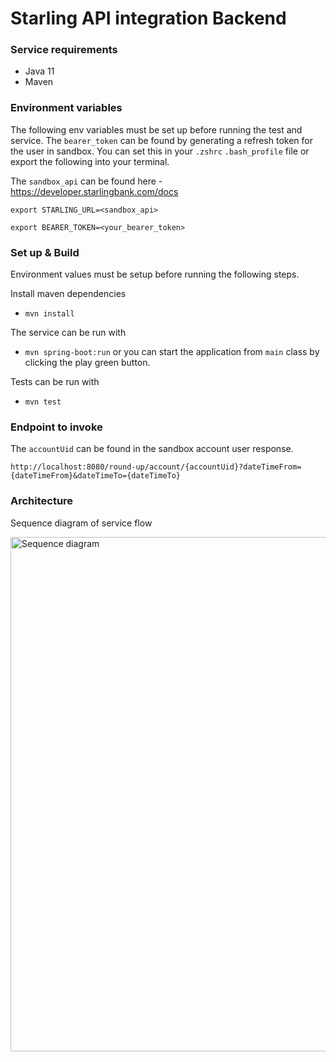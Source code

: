 # Starling API integration Backend

### Service requirements 
- Java 11
- Maven

### Environment variables 
The following env variables must be set up before running the test and service. The `bearer_token` can be found by generating a refresh token for the user in sandbox. 
You can set this in your `.zshrc` `.bash_profile` file or export the following into your terminal.

The `sandbox_api` can be found here - https://developer.starlingbank.com/docs
```
export STARLING_URL=<sandbox_api>

export BEARER_TOKEN=<your_bearer_token>
```

### Set up & Build

Environment values must be setup before running the following steps.

Install maven dependencies
- `mvn install` 

The service can be run with
- `mvn spring-boot:run` or you can start the application from `main` class by clicking the play green button. 

Tests can be run with 
- `mvn test`

### Endpoint to invoke
The `accountUid` can be found in the sandbox account user response.

``http://localhost:8080/round-up/account/{accountUid}?dateTimeFrom={dateTimeFrom}&dateTimeTo={dateTimeTo}``

### Architecture
Sequence diagram of service flow


<img width="823" alt="Sequence diagram " src="https://user-images.githubusercontent.com/5974663/212710292-f65097c5-11ee-4331-8ae2-70673a1bc02e.png">

